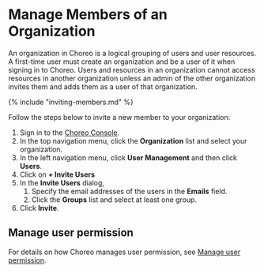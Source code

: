 # Manage Members of an Organization

An organization in Choreo is a logical grouping of users and user resources. A first-time user must create an organization and be a user of it when signing in to Choreo. Users and resources in an organization cannot access resources in another organization unless an admin of the other organization invites them and adds them as a user of that organization.

{% include "inviting-members.md" %}

Follow the steps below to invite a new member to your organization:

1.  Sign in to the [Choreo Console](https://console.choreo.dev/).
2.  In the top navigation menu, click the **Organization** list and select your organization.
3.  In the left navigation menu, click **User Management** and then click **Users**.
4.  Click on **+ Invite Users**
5.  In the **Invite Users** dialog,
    1. Specify the email addresses of the users in the **Emails** field.
    2. Click the **Groups** list and select at least one group.
6.  Click **Invite**.

## Manage user permission

For details on how Choreo manages user permission, see [Manage user permission](../../choreo-concepts/organization.md#manage-user-permission).
